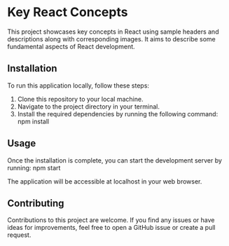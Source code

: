 # Key React Concepts

This project showcases key concepts in React using sample headers and descriptions along with corresponding images. It aims to describe some fundamental aspects of React development.

## Installation
To run this application locally, follow these steps:

1. Clone this repository to your local machine.
2. Navigate to the project directory in your terminal.
3. Install the required dependencies by running the following command:
   npm install
   
## Usage
Once the installation is complete, you can start the development server by running:
  npm start

The application will be accessible at localhost in your web browser.

## Contributing
Contributions to this project are welcome. If you find any issues or have ideas for improvements, feel free to open a GitHub issue or create a pull request.
